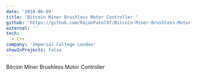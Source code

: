 ```yaml
---
date: '2018-06-09'
title: 'Bitcoin Miner Brushless Motor Controller '
github: 'https://github.com/RajanPatel97/Bitcoin-Miner-Brushless-Motor-Controller'
external: ''
tech:
  - C++
company: 'Imperial College London'
showInProjects: false
---
```


Bitcoin Miner Brushless Motor Controller 